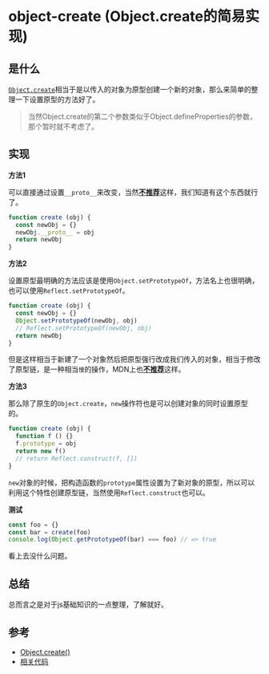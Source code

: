 # object-create (Object.create的简易实现)

## 是什么

[`Object.create`](https://developer.mozilla.org/en-US/docs/Web/JavaScript/Reference/Global_Objects/Object/create)相当于是以传入的对象为原型创建一个新的对象，那么来简单的整理一下设置原型的方法好了。

> 当然Object.create的第二个参数类似于Object.defineProperties的参数，那个暂时就不考虑了。

## 实现

**方法1**

可以直接通过设置`__proto__`来改变，当然[**不推荐**](https://developer.mozilla.org/en-US/docs/Web/JavaScript/Reference/Global_Objects/Object/proto)这样，我们知道有这个东西就行了。

```js
function create (obj) {
  const newObj = {}
  newObj.__proto__ = obj
  return newObj
}
```

**方法2**

设置原型最明确的方法应该是使用`Object.setPrototypeOf`，方法名上也很明确，也可以使用`Reflect.setPrototypeOf`。

```js
function create (obj) {
  const newObj = {}
  Object.setPrototypeOf(newObj, obj)
  // Reflect.setPrototypeOf(newObj, obj)
  return newObj
}
```

但是这样相当于新建了一个对象然后把原型强行改成我们传入的对象，相当于修改了原型链，是一种相当`慢`的操作，MDN上也[**不推荐**](https://developer.mozilla.org/en-US/docs/Web/JavaScript/Reference/Global_Objects/Object/setPrototypeOf)这样。

**方法3**

那么除了原生的`Object.create`，`new`操作符也是可以创建对象的同时设置原型的。

```js
function create (obj) {
  function f () {}
  f.prototype = obj
  return new f()
  // return Reflect.construct(f, []) 
}
```

`new`对象的时候，把构造函数的`prototype`属性设置为了新对象的原型，所以可以利用这个特性创建原型链，当然使用`Reflect.construct`也可以。

**测试**

```js
const foo = {}
const bar = create(foo)
console.log(Object.getPrototypeOf(bar) === foo) // => true
```

看上去没什么问题。

## 总结

总而言之是对于js基础知识的一点整理，了解就好。

## 参考

- [Object.create()](https://developer.mozilla.org/en-US/docs/Web/JavaScript/Reference/Global_Objects/Object/create)
- [相关代码](../../code/Javascript/object-create.js)